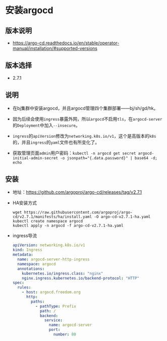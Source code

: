 # 安装argocd

## 版本说明
- https://argo-cd.readthedocs.io/en/stable/operator-manual/installation/#supported-versions

## 版本选择
- 2.7.1

## 说明
- 在bj集群中安装argocd，并且argocd管理四个集群部署——bj/sh/gd/hk。

- 因为后续会使用`ingress`暴露外网，所以`argocd`不启用`tls`，在`argocd-server`的`Deployment`中加入`--insecure`。

- `ingress`的`apiVersion`修改为`networking.k8s.io/v1`，这个是高版本的`k8s`的，并且`ingress`的`yaml`文件也有所变化了。

- 获取管理页面`admin`用户密码：`kubectl -n argocd get secret argocd-initial-admin-secret -o jsonpath="{.data.password}" | base64 -d; echo`


## 安装
- 地址：https://github.com/argoproj/argo-cd/releases/tag/v2.7.1

- HA安装方式
    ```shell
    wget https://raw.githubusercontent.com/argoproj/argo-cd/v2.7.1/manifests/ha/install.yaml -O argo-cd-v2.7.1-ha.yaml
    kubectl create namespace argocd
    kubectl apply -n argocd -f argo-cd-v2.7.1-ha.yaml
    ```
    
- ingress导流
    ```yaml
    apiVersion: networking.k8s.io/v1
    kind: Ingress
    metadata:
      name: argocd-server-http-ingress
      namespace: argocd
      annotations:
        kubernetes.io/ingress.class: "nginx"
        nginx.ingress.kubernetes.io/backend-protocol: "HTTP"
    spec:
      rules:
        - host: argocd.freedom.org
          http:
            paths:
              - pathType: Prefix
                path: /
                backend:
                  service:
                    name: argocd-server
                    port:
                      number: 80
    ```